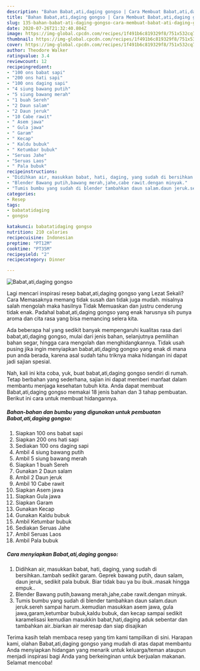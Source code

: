 ```yaml
---
description: "Bahan Babat,ati,daging gongso | Cara Membuat Babat,ati,daging gongso Yang Enak Banget"
title: "Bahan Babat,ati,daging gongso | Cara Membuat Babat,ati,daging gongso Yang Enak Banget"
slug: 135-bahan-babat-ati-daging-gongso-cara-membuat-babat-ati-daging-gongso-yang-enak-banget
date: 2020-07-26T21:32:40.804Z
image: https://img-global.cpcdn.com/recipes/1f491b6c819329f8/751x532cq70/babatatidaging-gongso-foto-resep-utama.jpg
thumbnail: https://img-global.cpcdn.com/recipes/1f491b6c819329f8/751x532cq70/babatatidaging-gongso-foto-resep-utama.jpg
cover: https://img-global.cpcdn.com/recipes/1f491b6c819329f8/751x532cq70/babatatidaging-gongso-foto-resep-utama.jpg
author: Theodore Walker
ratingvalue: 3.4
reviewcount: 12
recipeingredient:
- "100 ons babat sapi"
- "200 ons hati sapi"
- "100 ons daging sapi"
- "4 siung bawang putih"
- "5 siung bawang merah"
- "1 buah Sereh"
- "2 Daun salam"
- "2 Daun jeruk"
- "10 Cabe rawit"
- " Asem jawa"
- " Gula jawa"
- " Garam"
- " Kecap"
- " Kaldu bubuk"
- " Ketumbar bubuk"
- "Seruas Jahe"
- "Seruas Laos"
- " Pala bubuk"
recipeinstructions:
- "Didihkan air, masukkan babat, hati, daging, yang sudah di bersihkan..tambah sedikit garam. Geprek bawang putih, daun salam, daun jeruk, sedikit pala bubuk. Biar tidak bau ya bu ibuk..masak hingga empuk.."
- "Blender Bawang putih,bawang merah,jahe,cabe rawit.dengan minyak."
- "Tumis bumbu yang sudah di blender tambahkan daun salam.daun jeruk.sereh sampai harum..kemudian masukkan asem jawa, gula jawa,garam,ketumbar bubuk,kaldu bubuk, dan kecap sampai sedikit karamelisasi kemudian masukkin babat,hati,daging aduk sebentar dan tambahkan air..biarkan air meresap dan siap disajikan"
categories:
- Resep
tags:
- babatatidaging
- gongso

katakunci: babatatidaging gongso 
nutrition: 210 calories
recipecuisine: Indonesian
preptime: "PT12M"
cooktime: "PT35M"
recipeyield: "2"
recipecategory: Dinner

---
```



![Babat,ati,daging gongso](https://img-global.cpcdn.com/recipes/1f491b6c819329f8/751x532cq70/babatatidaging-gongso-foto-resep-utama.jpg)

Lagi mencari inspirasi resep babat,ati,daging gongso yang Lezat Sekali? Cara Memasaknya memang tidak susah dan tidak juga mudah. misalnya salah mengolah maka hasilnya Tidak Memuaskan dan justru cenderung tidak enak. Padahal babat,ati,daging gongso yang enak harusnya sih punya aroma dan cita rasa yang bisa memancing selera kita.

Ada beberapa hal yang sedikit banyak mempengaruhi kualitas rasa dari babat,ati,daging gongso, mulai dari jenis bahan, selanjutnya pemilihan bahan segar, hingga cara mengolah dan menghidangkannya. Tidak usah pusing jika ingin menyiapkan babat,ati,daging gongso yang enak di mana pun anda berada, karena asal sudah tahu triknya maka hidangan ini dapat jadi sajian spesial.




Nah, kali ini kita coba, yuk, buat babat,ati,daging gongso sendiri di rumah. Tetap berbahan yang sederhana, sajian ini dapat memberi manfaat dalam membantu menjaga kesehatan tubuh kita. Anda dapat membuat Babat,ati,daging gongso memakai 18 jenis bahan dan 3 tahap pembuatan. Berikut ini cara untuk membuat hidangannya.

<!--inarticleads1-->

##### Bahan-bahan dan bumbu yang digunakan untuk pembuatan Babat,ati,daging gongso:

1. Siapkan 100 ons babat sapi
1. Siapkan 200 ons hati sapi
1. Sediakan 100 ons daging sapi
1. Ambil 4 siung bawang putih
1. Ambil 5 siung bawang merah
1. Siapkan 1 buah Sereh
1. Gunakan 2 Daun salam
1. Ambil 2 Daun jeruk
1. Ambil 10 Cabe rawit
1. Siapkan  Asem jawa
1. Siapkan  Gula jawa
1. Siapkan  Garam
1. Gunakan  Kecap
1. Gunakan  Kaldu bubuk
1. Ambil  Ketumbar bubuk
1. Sediakan Seruas Jahe
1. Ambil Seruas Laos
1. Ambil  Pala bubuk




<!--inarticleads2-->

##### Cara menyiapkan Babat,ati,daging gongso:

1. Didihkan air, masukkan babat, hati, daging, yang sudah di bersihkan..tambah sedikit garam. Geprek bawang putih, daun salam, daun jeruk, sedikit pala bubuk. Biar tidak bau ya bu ibuk..masak hingga empuk..
1. Blender Bawang putih,bawang merah,jahe,cabe rawit.dengan minyak.
1. Tumis bumbu yang sudah di blender tambahkan daun salam.daun jeruk.sereh sampai harum..kemudian masukkan asem jawa, gula jawa,garam,ketumbar bubuk,kaldu bubuk, dan kecap sampai sedikit karamelisasi kemudian masukkin babat,hati,daging aduk sebentar dan tambahkan air..biarkan air meresap dan siap disajikan




Terima kasih telah membaca resep yang tim kami tampilkan di sini. Harapan kami, olahan Babat,ati,daging gongso yang mudah di atas dapat membantu Anda menyiapkan hidangan yang menarik untuk keluarga/teman ataupun menjadi inspirasi bagi Anda yang berkeinginan untuk berjualan makanan. Selamat mencoba!
